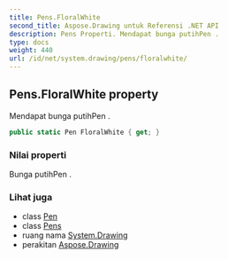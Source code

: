 ```yaml
---
title: Pens.FloralWhite
second_title: Aspose.Drawing untuk Referensi .NET API
description: Pens Properti. Mendapat bunga putihPen .
type: docs
weight: 440
url: /id/net/system.drawing/pens/floralwhite/
---
```

## Pens.FloralWhite property

Mendapat bunga putihPen .

```csharp
public static Pen FloralWhite { get; }
```

### Nilai properti

Bunga putihPen .

### Lihat juga

* class [Pen](../../pen/)
* class [Pens](../)
* ruang nama [System.Drawing](../../pens/)
* perakitan [Aspose.Drawing](../../../)


